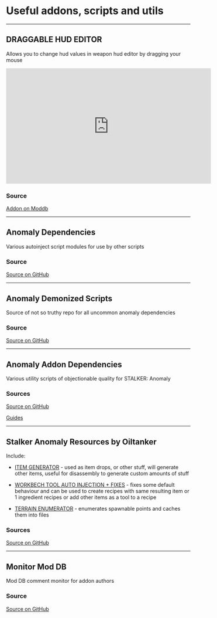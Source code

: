# Useful addons, scripts and utils

___

## DRAGGABLE HUD EDITOR

Allows you to change hud values in weapon hud editor by dragging your mouse

<iframe width="560" height="315"
    src="https://www.youtube.com/embed/sYUMyUDYZmg"
    title="YouTube video player"
    frameborder="0"
    allow="accelerometer; autoplay; clipboard-write; encrypted-media; gyroscope; picture-in-picture"
    allowfullscreen>
</iframe>

### Source

[Addon on Moddb](https://www.moddb.com/mods/stalker-anomaly/addons/draggable-hud-editor)

___

## Anomaly Dependencies

Various autoinject script modules for use by other scripts

### Source

[Source on GitHub](https://github.com/ahuyn/anomaly-dependencies)

___

## Anomaly Demonized Scripts

Source of not so truthy repo for all uncommon anomaly dependencies

### Source

[Source on GitHub](https://github.com/themrdemonized/anomaly-demonized-scripts)

___

## Anomaly Addon Dependencies

Various utility scripts of objectionable quality for STALKER: Anomaly

### Sources

[Source on GitHub](https://github.com/Aoldri/anomaly-addon-deps)

[Guides](https://docs.google.com/document/d/1o3GjxHd0dMoe_QswrTS3AdInq4j8eWGA2LTiES6Om-E)

___

## Stalker Anomaly Resources by Oiltanker

Include:

- [ITEM GENERATOR](https://github.com/oiltanker/stalker-anomaly-resources/tree/main/item_generator) - used as item drops, or other stuff, will generate other items, useful for disassembly to generate custom amounts of stuff

- [WORKBECH TOOL AUTO INJECTION + FIXES](https://github.com/oiltanker/stalker-anomaly-resources/tree/main/workbench) - fixes some default behaviour and can be used to create recipes with same resulting item or 1 ingredient recipes or add other items as a tool to a recipe

- [TERRAIN ENUMERATOR](https://github.com/oiltanker/stalker-anomaly-resources/blob/main/terrain_enumerator/terrain_enumerator.script) - enumerates spawnable points and caches them into files

### Sources

[Source on GitHub](https://github.com/oiltanker/stalker-anomaly-resources)

___

## Monitor Mod DB

Mod DB comment monitor for addon authors

### Source

[Source on GitHub](https://github.com/Ishmaeel/monitor-moddb)